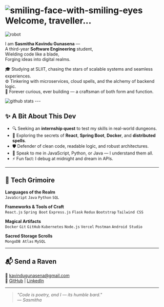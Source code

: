 # ![smiling-face-with-smiling-eyes](https://github.com/user-attachments/assets/d4c7555c-2354-42ea-834e-219fdb72a58e) Welcome, traveller...
![robot](https://github.com/user-attachments/assets/1e4d7f1a-7343-4ccf-802c-86bfa1eb2b1e)


I am **Sasmitha Kavindu Gunasena** —  
A third-year **Software Engineering** student,  
Wielding code like a blade,  
Forging ideas into digital realms.

🎓 Studying at SLIIT, chasing the stars of scalable systems and seamless experiences.  
⚙️ Tinkering with microservices, cloud spells, and the alchemy of backend logic.  
🧠 Forever curious, ever building — a craftsman of both form and function.

<picture decoding="async" loading="lazy">
  <source media="(prefers-color-scheme: light)" srcset="https://pixel-profile-deployment.vercel.app/api/github-stats?username=sasmithaK&theme=summer">
  <source media="(prefers-color-scheme: dark)" srcset="https://pixel-profile-deployment.vercel.app/api/github-stats?username=sasmithaK&theme=summer&hide=avatar">
  <img alt="github stats" src="https://pixel-profile-deployment.vercel.app/api/github-stats?username=sasmithaK">
</picture>
---

## ✨ A Bit About This Dev

- 🔍 Seeking an **internship quest** to test my skills in real-world dungeons.
- 🔭 Exploring the secrets of **React**, **Spring Boot**, **Docker**, and **distributed spells**.
- 🛡️ Defender of clean code, readable logic, and robust architectures.
- 💬 Speak to me in JavaScript, Python, or Java — I understand them all.
- ⚡ Fun fact: I debug at midnight and dream in APIs.

---

## 🧙 Tech Grimoire

**Languages of the Realm**  
`JavaScript` `Java` `Python` `SQL`

**Frameworks & Tools of Craft**  
`React.js` `Spring Boot` `Express.js` `Flask` `Redux` `Bootstrap` `Tailwind CSS`

**Magical Artifacts**  
`Docker` `Git` `GitHub` `Kubernetes` `Node.js` `Vercel` `Postman` `Android Studio`

**Sacred Storage Scrolls**  
`MongoDB Atlas` `MySQL`

---

## 📬 Send a Raven

📧 kavindugunasena@gmail.com  
🔗 [GitHub](https://github.com/sasmithaK) | [LinkedIn](https://linkedin.com/in/sasmithakg)

---

> _"Code is poetry, and I — its humble bard."_  
> — *Sasmitha*
